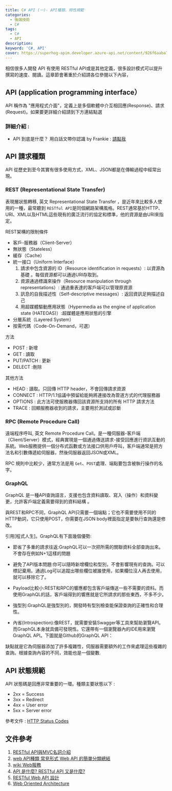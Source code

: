 ```yaml
---
title: C# API (一)- API種類、特性規範
categories: 
  - 後端技術
  - C#
tags: 
  - C#
  - API
description:
keyword: 'C#, API'
cover: https://superhog-apim.developer.azure-api.net/content/926f6aaba773.png
---
```


相信很多人開發 API 有使用 RESTful API或是其他定義，很多設計模式可以提升撰寫的速度、閱讀。這章節會著重於介紹請各位參閱以下內容，

## API (application programming interface）
API 稱作為 "應用程式介面"，定義上是多個軟體中介互相回應(Response)、請求(Request)。如果要更詳細介紹請到下方連結點選

### 詳細介紹 :
- API 到底是什麼？ 用白話文帶你認識 by Frankie : [請點我](https://medium.com/codingbar/api-%E5%88%B0%E5%BA%95%E6%98%AF%E4%BB%80%E9%BA%BC-%E7%94%A8%E7%99%BD%E8%A9%B1%E6%96%87%E5%B8%B6%E4%BD%A0%E8%AA%8D%E8%AD%98-95f65a9cfc33)


## API 請求種類
API 從歷史到至今其實有很多使用方式，XML、JSON都是在傳輸過程中經常出現。
### REST (Representational State Transfer)
表現層狀態轉移, 英文 Representational State Transfer ，是近年來比較多人使用的一種，最常聽到 ```RESTful API```是同個網路架構風格。REST通常基於HTTP、URI、XML以及HTML這些現有的廣泛流行的協定和標準，他的資源是由URI來指定。

REST架構的限制條件
- 客戶-服務器（Client-Server）
- 無狀態（Stateless）
- 緩存（Cache）
- 統一接口（Uniform Interface）
  1. 請求中包含資源的 ID（Resource identification in requests）: 以資源為基礎 。每個資源都可以通過URI存取到。
  2. 資源通過標識來操作（Resource manipulation through representations）: 通過重表達的客戶端可以管理原資源
  3. 訊息的自我描述性（Self-descriptive messages）: 返回資訊足夠描述自己
  4. 用超媒體驅動應用狀態（Hypermedia as the engine of application state (HATEOAS)）:超媒體是應用狀態的引擎
- 分層系統（Layered System）
- 按需代碼（Code-On-Demand，可選）

方法
  - POST : 新增
  - GET : 讀取
  - PUT/PATCH : 更新
  - DELECT :刪除

其他方法
  - HEAD : 讀取。只回傳 HTTP header，不會回傳請求資源
  - CONNECT : HTTP/1.1協議中預留給能夠將連接改為管道方式的代理服務器
  - OPTIONS : 此方法可使服務器傳回該資源所支持的所有 HTTP 請求方法
  - TRACE : 回顯服務器收到的請求，主要用於測試或診斷


### RPC (Remote Procedure Call)
遠端程序呼叫, 英文 Remote Procedure Call。是一種伺服器-客戶端（Client/Server）模式，經典實現是一個通過傳送請求-接受回應進行資訊互動的系統。Web服務提供一個分布式函數或方法接口供用戶呼叫，客戶端通常是把方法名和引數傳遞給伺服器，然後伺服器返回JSON或XML。

RPC 規則中比較少，通常方法是用 ```Get```、```POST```處理、端點要包含被執行操作的名字。


### GraphQL
GraphQL 是一種API查詢語言，支援也包含資料讀取、寫入（操作）和資料變更，允許客戶端定義需要得到的資料結構 。

與REST和RPC不同，GraphQL API只需要一個端點；它也不需要使用不同的HTTP動詞，它只使用POST，你需要在JSON body裡面指定是要執行查詢還是修改。

引用[程式人生]。GraphQL有下面幾個優勢:
- 節省了多重的請求往返:GraphQL可以一次把所需的關聯資料全部查詢出來。不會存在例如N+1這樣的問題

- 避免了API版本問題:你可以隨時新增欄位和型別，不會影響現有的查詢。可以標記棄用。通過Log可以追蹤出哪些欄位被誰使用，如果欄位沒人再去使用，就可以移除它了。

- Payload比較小:REST和RPC的響應都包含客戶端傳送一些不需要的資料。而使用GraphQL的話，客戶端得到的響應就是它所請求的那些東西，不多不少。

- 強型別:GraphQL是強型別的，開發時有型別檢查能保證查詢的正確性和合理性。

- 內省(Introspection):像REST，就需要安裝Swagger等工具來幫助瀏覽API。而GraphQL本身就具備可發現性。它還帶有一個瀏覽器內的IDE用來瀏覽GraphQL API。下圖就是Github的GraphQL API：

缺點就是它為伺服器添加了許多複雜性，伺服器需要額外的工作來處理這些複雜的查詢。根據查詢內容的不同，效能也是一個變數.
 
## API 狀態規範
API 狀態碼是回應非常重要的一環。種類主要狀態以下 :
- 2xx = Success
- 3xx = Redirect
- 4xx = User error
- 5xx = Server error

參考文件 : [HTTP Status Codes](https://restfulapi.net/http-status-codes/)

## 文件參考
1. [RESTful API與MVC名詞介紹](https://ithelp.ithome.com.tw/articles/10191925)
2. [web API種類 常見形式 Web API 的簡單分類總結](https://www.796t.com/content/1542560017.html)
3. [wiki Web服務](https://zh.wikipedia.org/zh-tw/Web%E6%9C%8D%E5%8A%A1)
4. [API 是什麼? RESTful API 又是什麼?](https://medium.com/itsems-frontend/api-%E6%98%AF%E4%BB%80%E9%BA%BC-restful-api-%E5%8F%88%E6%98%AF%E4%BB%80%E9%BA%BC-a001a85ab638)
5. [RESTful Web API 設計](https://docs.microsoft.com/zh-tw/azure/architecture/best-practices/api-design)
6. [Web Oriented Architecture](https://www.ithome.com.tw/tech/41508)
